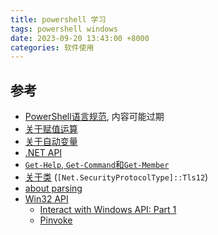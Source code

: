 ```yaml
---
title: powershell 学习
tags: powershell windows
date: 2023-09-20 13:43:00 +8000
categories: 软件使用
---
```

## 参考
- [PowerShell语言规范](https://learn.microsoft.com/en-us/powershell/scripting/lang-spec/chapter-01), 内容可能过期
- [关于赋值运算](https://learn.microsoft.com/en-us/powershell/module/microsoft.powershell.core/about/about_assignment_operators?view=powershell-7.3)
- [关于自动变量](https://learn.microsoft.com/en-us/powershell/module/microsoft.powershell.core/about/about_automatic_variables?view=powershell-7.3)
- [.NET API](https://learn.microsoft.com/en-us/dotnet/api/?view=net-7.0)
- [`Get-Help`, `Get-Command`和`Get-Member`](https://learn.microsoft.com/en-us/powershell/scripting/learn/ps101/02-help-system?view=powershell-7.3)
- [关于类](https://learn.microsoft.com/en-us/powershell/module/microsoft.powershell.core/about/about_classes?view=powershell-7.3) (`[Net.SecurityProtocolType]::Tls12`)
- [about parsing](https://learn.microsoft.com/en-us/powershell/module/microsoft.powershell.core/about/about_parsing?view=powershell-7.3)
- [Win32 API](https://fuzzysecurity.com/tutorials/24.html)
    - [Interact with Windows API: Part 1](https://devblogs.microsoft.com/scripting/use-powershell-to-interact-with-the-windows-api-part-1/)
    - [Pinvoke](http://www.pinvoke.net/)